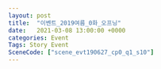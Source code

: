 ```yaml
---
layout: post
title:  "이벤트_2019여름_0화_오프닝"
date:   2021-03-08 13:00:00 +0000
categories: Event
Tags: Story Event
SceneCode: ["scene_evt190627_cp0_q1_s10"]
---
```

